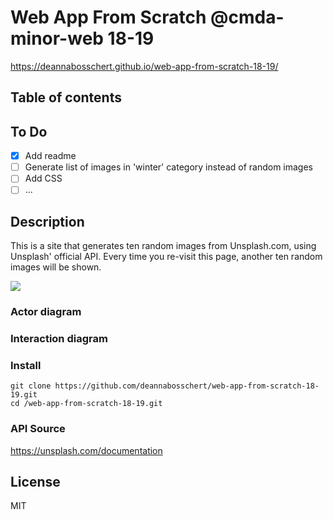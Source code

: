 # Web App From Scratch @cmda-minor-web 18-19
https://deannabosschert.github.io/web-app-from-scratch-18-19/


## Table of contents

## To Do
- [x] Add readme
- [ ] Generate list of images in 'winter' category instead of random images
- [ ] Add CSS
- [ ] ...

## Description
This is a site that generates ten random images from Unsplash.com, using Unsplash' official API.
Every time you re-visit this page, another ten random images will be shown.

![](https://d2mxuefqeaa7sj.cloudfront.net/s_AAE245BD623FC710D2AE25D34375162B3944649C53ABDE0F3AE65FB83E1EE8EC_1549614007587_Screenshot+2019-02-08+at+09.19.49.png)

### Actor diagram


### Interaction diagram


###  Install
`git clone https://github.com/deannabosschert/web-app-from-scratch-18-19.git`  
`cd /web-app-from-scratch-18-19.git`  

### API Source
https://unsplash.com/documentation




## License
MIT



<!-- Add a link to your live demo in Github Pages 🌐-->

<!-- ☝️ replace this description with a description of your own work -->

<!-- Add a nice image here at the end of the week, showing off your shiny frontend 📸 -->

<!-- Maybe a table of contents here? 📚 -->

<!-- How about a section that describes how to install this project? 🤓 -->

<!-- ...but how does one use this project? What are its features 🤔 -->

<!-- What external data source is featured in your project and what are its properties 🌠 -->

<!-- Maybe a checklist of done stuff and stuff still on your wishlist? ✅ -->

<!-- How about a license here? 📜 (or is it a licence?) 🤷 -->
